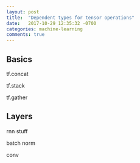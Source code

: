```yaml
---
layout: post
title:  "Dependent types for tensor operations"
date:   2017-10-29 12:35:32 -0700
categories: machine-learning
comments: true
---
```


## Basics

tf.concat

tf.stack

tf.gather

## Layers

rnn stuff

batch norm

conv
